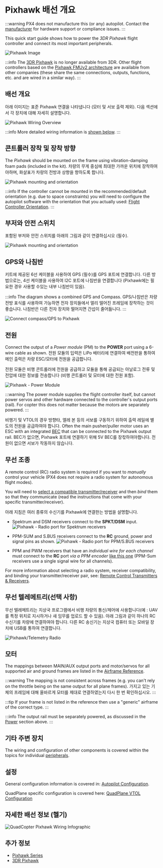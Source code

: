 # Pixhawk  배선 개요

:::warning
PX4 does not manufacture this (or any) autopilot.
Contact the [manufacturer](https://store.mrobotics.io/) for hardware support or compliance issues.
:::

This quick start guide shows how to power the _3DR Pixhawk_ flight controller and connect its most important peripherals.

![Pixhawk Image](../../assets/flight_controller/pixhawk1/pixhawk_logo_view.jpg)

:::info
The [3DR Pixhawk](../flight_controller/pixhawk.md) is no longer available from 3DR.
Other flight controllers based on the [Pixhawk FMUv2 architecture](../flight_controller/pixhawk_series.md) are available from other companies (these share the same connections, outputs, functions, etc. and are wired in a similar way).
:::

## 배선 개요

아래 이미지는 표준 Pixhawk 연결을 나타냅니다 (모터 및 서보 출력 제외).
다음 섹션에서 각 장치에 대해 자세히 설명합니다.

![Pixhawk Wiring Overview](../../assets/flight_controller/pixhawk1/pixhawk_wiring_overview.jpg)

:::info
More detailed wiring information is [shown below](#detailed-wiring-infographic-copter).
:::

## 콘트롤러 장착 및 장착 방향

The _Pixhawk_ should be mounted on the frame using vibration-damping foam pads (included in the kit).
차량의 무게 중심에 최대한 가까운 위치에 장착하여야하며, 화살표가 차량의 전방과 상향을 향하도록 합니다.

![Pixhawk mounting and orientation](../../assets/flight_controller/pixhawk1/pixhawk_3dr_mounting_and_foam.jpg)

:::info
If the controller cannot be mounted in the recommended/default orientation (e.g. due to space constraints) you will need to configure the autopilot software with the orientation that you actually used: [Flight Controller Orientation](../config/flight_controller_orientation.md).
:::

## 부저와 안전 스위치

포함된 부저와 안전 스위치를 아래의 그림과 같이 연결하십시오 (필수).

![Pixhawk mounting and orientation](../../assets/flight_controller/pixhawk1/pixhawk_3dr_buzzer_and_safety_switch.jpg)

## GPS와 나침반

키트에 제공된 6선 케이블을 사용하여 GPS (필수)를 GPS 포트에 연결합니다. 다른 방법으로는, 4선 케이블을 사용하여 I2C 포트에 나침반을 연결합니다 (Pixhawk에는 필요한 경우 사용할 수있는 내부 나침반이 있음).

:::info
The diagram shows a combined GPS and Compass.
GPS/나침반은 차량 전방 표식를 사용하여 가능하면 전자 장치들에서 멀리 떨어진 프레임에 장착하는 것이 좋습니다. 나침반은 다른 전자 장치와 떨어지면 간섭이 줄어듦니다.
:::

![Connect compass/GPS to Pixhawk](../../assets/flight_controller/pixhawk1/pixhawk_3dr_compass_gps.jpg)

## 전원

Connect the output of a _Power module_ (PM) to the **POWER** port using a 6-wire cable as shown. 전원 모듈의 입력은 LiPo 배터리에 연결하여  배전판을 통하여 메인 출력은 차량 ESC/모터에 전원을 공급합니다.

전원 모듈은 비행 콘트롤러에 전원을 공급하고 모듈을 통해 공급되는 아날로그 전류 및 전압에 대한 정보를 전송합니다 (비행 콘트롤러 및 모터에 대한 전원 포함).

![Pixhawk - Power Module](../../assets/flight_controller/pixhawk1/pixhawk_3dr_power_module.jpg)

:::warning
The power module supplies the flight controller itself, but cannot power servos and other hardware connected to the controller's output ports (rail). For copter this does not matter because the motors are separately powered.
:::

비행기 및 VTOL의 경우 방향타, 엘레 본 등의 서보를 구동하기 위하여 출력 레일에 별도의 전원을 공급하여야 합니다. Often the main pusher/puller motor uses an ESC with an integrated [BEC](https://en.wikipedia.org/wiki/Battery_eliminator_circuit) that can be connected to the Pixhawk output rail. BEC가 없으면, Pixhawk 포트에 연결하기 위해 5V BEC를 장찫하여야합니다. 전원이 없으면 서보가 작동하지 않습니다.

<!-- It would be good to have real example of this powering -->

## 무선 조종

A remote control (RC) radio system is required if you want to _manually_ control your vehicle (PX4 does not require a radio system for autonomous flight modes).

You will need to [select a compatible transmitter/receiver](../getting_started/rc_transmitter_receiver.md) and then _bind_ them so that they communicate (read the instructions that come with your specific transmitter/receiver).

아래 지침은 여러 종류의 수신기를 Pixhawk에 연결한는 방법을 설명합니다.

- Spektrum and DSM receivers connect to the **SPKT/DSM** input.
  ![Pixhawk - Radio port for Spektrum receivers](../../assets/flight_controller/pixhawk1/pixhawk_3dr_receiver_spektrum.jpg)

- PPM-SUM and S.BUS receivers connect to the **RC** ground, power and signal pins as shown.
  ![Pixhawk - Radio port for PPM/S.BUS receivers](../../assets/flight_controller/pixhawk1/pixhawk_3dr_receiver_ppm_sbus.jpg)

- PPM and PWM receivers that have an _individual wire for each channel_ must connect to the **RC** port _via a PPM encoder_ [like this one](http://www.getfpv.com/radios/radio-accessories/holybro-ppm-encoder-module.html) (PPM-Sum receivers use a single signal wire for all channels).

For more information about selecting a radio system, receiver compatibility, and binding your transmitter/receiver pair, see: [Remote Control Transmitters & Receivers](../getting_started/rc_transmitter_receiver.md).

## 무선 텔레메트리(선택 사항)

무선 텔레메트리는 지상국 프로그램에서 비행 차량의 통신/제어에 사용합니다(예 : UAV를 특정 위치로 지시하거나 새 임무를 업로드 할 수 있음). 아래 그림과 같이 하나의 RC 수신기를 차량에 연결하여야 합니다. 다른 RC 송신기는 지상국 컴퓨터 또는 모바일 장치에 USB를 통하여 연결합니다.

![Pixhawk/Telemetry Radio](../../assets/flight_controller/pixhawk1/pixhawk_3dr_telemetry_radio.jpg)

<!-- what configuration is required once you've set up a radio) -->

## 모터

The mappings between MAIN/AUX output ports and motor/servos for all supported air and ground frames are listed in the [Airframe Reference](../airframes/airframe_reference.md).

:::warning
The mapping is not consistent across frames (e.g. you can't rely on the throttle being on the same output for all plane frames).
가지고 있는 기체의 프레임에 대해 올바르게 모터를 제대로 연결하였는지 다시 한 번 확인하십시오.
:::

:::tip
If your frame is not listed in the reference then use a "generic" airframe of the correct type.
:::

:::info
The output rail must be separately powered, as discussed in the [Power](#power) section above.
:::

<!-- INSERT image of the motor AUX/MAIN ports? -->

## 기타 주변 장치

The wiring and configuration of other components is covered within the topics for individual [peripherals](../peripherals/index.md).

## 설정

General configuration information is covered in: [Autopilot Configuration](../config/index.md).

QuadPlane specific configuration is covered here: [QuadPlane VTOL Configuration](../config_vtol/vtol_quad_configuration.md)

<!-- what about config of other vtol types and plane. Do the instructions in these ones above apply for tailsitters etc? -->

## 자세한 배선 정보 (헬기)

![QuadCopter Pixhawk Wiring Infographic](../../assets/flight_controller/pixhawk1/pixhawk_infographic2.jpg)

## 추가 정보

- [Pixhawk Series](../flight_controller/pixhawk_series.md)
- [3DR Pixhawk](../flight_controller/pixhawk.md)
